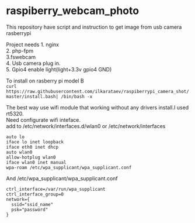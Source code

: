 # raspiberry_webcam_photo
This repository have script and instruction to get image from usb camera rasberrypi

Project needs
    1. nginx  
    2. php-fpm  
    3.fswebcam  
    4. Usb camera plug in.  
    5. Gpio4 enable light(light+3.3v gpio4 GND)  

To install on rasberry pi model B  
```curl https://raw.githubusercontent.com/ilkarataev/raspiberrypi_camera_shot/master/install.bash| /bin/bash -x  ```

The best way use wifi module that working without any drivers install.I used rt5320.  
Need configurate wifi inteface.  
add to /etc/network/interfaces.d/wlan0 or /etc/network/interfaces  
```
auto lo
iface lo inet loopback
iface eth0 inet dhcp
auto wlan0
allow-hotplug wlan0
iface wlan0 inet manual
wpa-roam /etc/wpa_supplicant/wpa_supplicant.conf
```  
And  /etc/wpa_supplicant/wpa_supplicant.conf
```
ctrl_interface=/var/run/wpa_supplicant
ctrl_interface_group=0
network={
  ssid="ssid_name"
  psk="password"
}
```